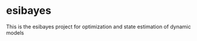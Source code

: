 esibayes
========

This is the esibayes project for optimization and state estimation of dynamic models
